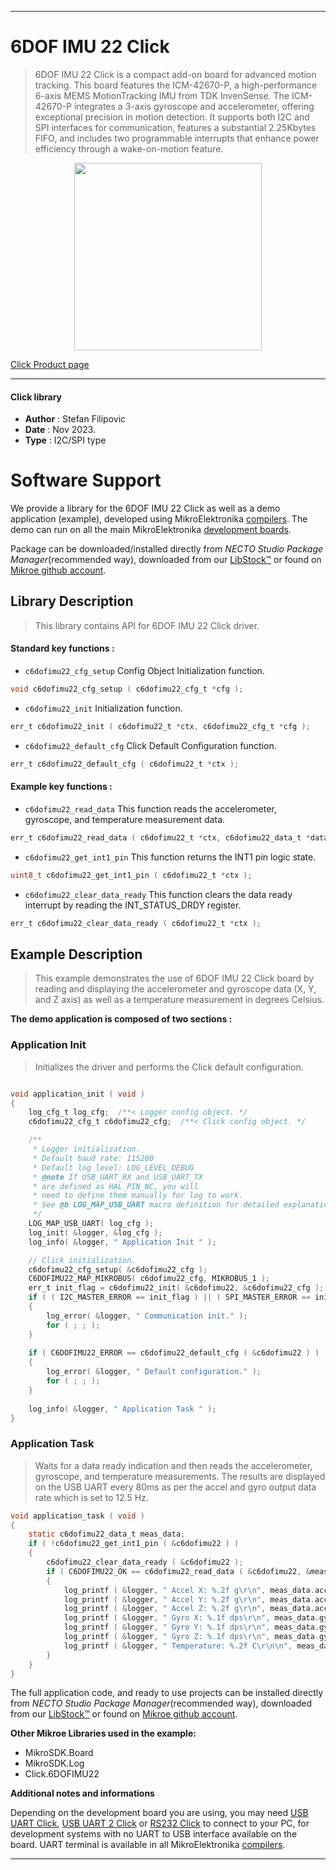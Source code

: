 
---
# 6DOF IMU 22 Click

> 6DOF IMU 22 Click is a compact add-on board for advanced motion tracking. This board features the ICM-42670-P, a high-performance 6-axis MEMS MotionTracking IMU from TDK InvenSense. The ICM-42670-P integrates a 3-axis gyroscope and accelerometer, offering exceptional precision in motion detection. It supports both I2C and SPI interfaces for communication, features a substantial 2.25Kbytes FIFO, and includes two programmable interrupts that enhance power efficiency through a wake-on-motion feature.

<p align="center">
  <img src="https://download.mikroe.com/images/click_for_ide/6dofimu22_click.png" height=300px>
</p>

[Click Product page](https://www.mikroe.com/6dof-imu-22-click)

---


#### Click library

- **Author**        : Stefan Filipovic
- **Date**          : Nov 2023.
- **Type**          : I2C/SPI type


# Software Support

We provide a library for the 6DOF IMU 22 Click
as well as a demo application (example), developed using MikroElektronika
[compilers](https://www.mikroe.com/necto-studio).
The demo can run on all the main MikroElektronika [development boards](https://www.mikroe.com/development-boards).

Package can be downloaded/installed directly from *NECTO Studio Package Manager*(recommended way), downloaded from our [LibStock&trade;](https://libstock.mikroe.com) or found on [Mikroe github account](https://github.com/MikroElektronika/mikrosdk_click_v2/tree/master/clicks).

## Library Description

> This library contains API for 6DOF IMU 22 Click driver.

#### Standard key functions :

- `c6dofimu22_cfg_setup` Config Object Initialization function.
```c
void c6dofimu22_cfg_setup ( c6dofimu22_cfg_t *cfg );
```

- `c6dofimu22_init` Initialization function.
```c
err_t c6dofimu22_init ( c6dofimu22_t *ctx, c6dofimu22_cfg_t *cfg );
```

- `c6dofimu22_default_cfg` Click Default Configuration function.
```c
err_t c6dofimu22_default_cfg ( c6dofimu22_t *ctx );
```

#### Example key functions :

- `c6dofimu22_read_data` This function reads the accelerometer, gyroscope, and temperature measurement data.
```c
err_t c6dofimu22_read_data ( c6dofimu22_t *ctx, c6dofimu22_data_t *data_out );
```

- `c6dofimu22_get_int1_pin` This function returns the INT1 pin logic state.
```c
uint8_t c6dofimu22_get_int1_pin ( c6dofimu22_t *ctx );
```

- `c6dofimu22_clear_data_ready` This function clears the data ready interrupt by reading the INT_STATUS_DRDY register.
```c
err_t c6dofimu22_clear_data_ready ( c6dofimu22_t *ctx );
```

## Example Description

> This example demonstrates the use of 6DOF IMU 22 Click board by reading and displaying 
the accelerometer and gyroscope data (X, Y, and Z axis) as well as a temperature measurement in degrees Celsius.

**The demo application is composed of two sections :**

### Application Init

> Initializes the driver and performs the Click default configuration.

```c

void application_init ( void )
{
    log_cfg_t log_cfg;  /**< Logger config object. */
    c6dofimu22_cfg_t c6dofimu22_cfg;  /**< Click config object. */

    /** 
     * Logger initialization.
     * Default baud rate: 115200
     * Default log level: LOG_LEVEL_DEBUG
     * @note If USB_UART_RX and USB_UART_TX 
     * are defined as HAL_PIN_NC, you will 
     * need to define them manually for log to work. 
     * See @b LOG_MAP_USB_UART macro definition for detailed explanation.
     */
    LOG_MAP_USB_UART( log_cfg );
    log_init( &logger, &log_cfg );
    log_info( &logger, " Application Init " );

    // Click initialization.
    c6dofimu22_cfg_setup( &c6dofimu22_cfg );
    C6DOFIMU22_MAP_MIKROBUS( c6dofimu22_cfg, MIKROBUS_1 );
    err_t init_flag = c6dofimu22_init( &c6dofimu22, &c6dofimu22_cfg );
    if ( ( I2C_MASTER_ERROR == init_flag ) || ( SPI_MASTER_ERROR == init_flag ) )
    {
        log_error( &logger, " Communication init." );
        for ( ; ; );
    }
    
    if ( C6DOFIMU22_ERROR == c6dofimu22_default_cfg ( &c6dofimu22 ) )
    {
        log_error( &logger, " Default configuration." );
        for ( ; ; );
    }
    
    log_info( &logger, " Application Task " );
}

```

### Application Task

> Waits for a data ready indication and then reads the accelerometer, gyroscope, and temperature measurements.
The results are displayed on the USB UART every 80ms as per the accel and gyro output data rate which is set to 12.5 Hz.

```c
void application_task ( void )
{
    static c6dofimu22_data_t meas_data;
    if ( !c6dofimu22_get_int1_pin ( &c6dofimu22 ) )
    {
        c6dofimu22_clear_data_ready ( &c6dofimu22 );
        if ( C6DOFIMU22_OK == c6dofimu22_read_data ( &c6dofimu22, &meas_data ) )
        {
            log_printf ( &logger, " Accel X: %.2f g\r\n", meas_data.accel.x );
            log_printf ( &logger, " Accel Y: %.2f g\r\n", meas_data.accel.y );
            log_printf ( &logger, " Accel Z: %.2f g\r\n", meas_data.accel.z );
            log_printf ( &logger, " Gyro X: %.1f dps\r\n", meas_data.gyro.x );
            log_printf ( &logger, " Gyro Y: %.1f dps\r\n", meas_data.gyro.y );
            log_printf ( &logger, " Gyro Z: %.1f dps\r\n", meas_data.gyro.z );
            log_printf ( &logger, " Temperature: %.2f C\r\n\n", meas_data.temperature );
        }
    }
}
```

The full application code, and ready to use projects can be installed directly from *NECTO Studio Package Manager*(recommended way), downloaded from our [LibStock&trade;](https://libstock.mikroe.com) or found on [Mikroe github account](https://github.com/MikroElektronika/mikrosdk_click_v2/tree/master/clicks).

**Other Mikroe Libraries used in the example:**

- MikroSDK.Board
- MikroSDK.Log
- Click.6DOFIMU22

**Additional notes and informations**

Depending on the development board you are using, you may need
[USB UART Click](https://www.mikroe.com/usb-uart-click),
[USB UART 2 Click](https://www.mikroe.com/usb-uart-2-click) or
[RS232 Click](https://www.mikroe.com/rs232-click) to connect to your PC, for
development systems with no UART to USB interface available on the board. UART
terminal is available in all MikroElektronika
[compilers](https://shop.mikroe.com/compilers).

---
